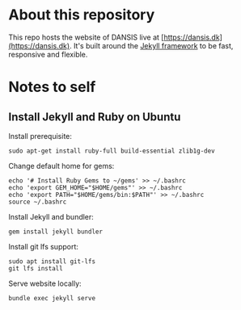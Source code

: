 # About this repository

This repo hosts the website of DANSIS live at [https://dansis.dk](https://dansis.dk). It's built around the [Jekyll framework](https://jekyllrb.com/) to be fast, responsive and flexible.

# Notes to self

## Install Jekyll and Ruby on Ubuntu

Install prerequisite:
```
sudo apt-get install ruby-full build-essential zlib1g-dev
```

Change default home for gems:
```
echo '# Install Ruby Gems to ~/gems' >> ~/.bashrc
echo 'export GEM_HOME="$HOME/gems"' >> ~/.bashrc
echo 'export PATH="$HOME/gems/bin:$PATH"' >> ~/.bashrc
source ~/.bashrc
```

Install Jekyll and bundler:
```
gem install jekyll bundler
```

Install git lfs support:
```
sudo apt install git-lfs
git lfs install
```

Serve website locally:
```
bundle exec jekyll serve
```